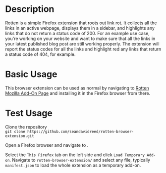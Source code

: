 # Description
Rotten is a simple Firefox extension that roots out link rot. It collects all the links in an active webpage, displays them in a sidebar, and highlights any links that do not return a status code of 200. For an example use case, you're working on your website and want to make sure that all the links in your latest published blog post are still working properly. The extension will report the status codes for all the links and highlight red any links that return a status code of 404, for example.

# Basic Usage
This browser extension can be used as normal by navigating to [Rotten Mozilla Add-On Page](https://addons.mozilla.org/en-US/firefox/addon/rotten/) and installing it in the Firefox browser from there.

# Test Usage
Clone the repository  
`git clone https://github.com/seandavidreed/rotten-browser-extension.git`

Open a Firefox browser and navigate to [](about:debugging).

Select the `This Firefox` tab on the left side and click `Load Temporary Add-on`. Navigate to `rotten-browser-extension/` and select any file, typically `manifest.json` to load the whole extension as a temporary add-on.
